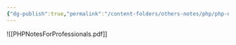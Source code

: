 ```yaml
---
{"dg-publish":true,"permalink":"/content-folders/others-notes/php/php-notes-for-professionals/","title":"PHPNotesForProfessionals.pdf"}
---
```



![[PHPNotesForProfessionals.pdf]]
